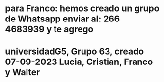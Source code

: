 # para Franco: hemos creado un grupo de Whatsapp enviar al: 266 4683939 y te agrego
#
# universidadG5, Grupo 63, creado 07-09-2023 Lucia, Cristian, Franco y Walter

 
